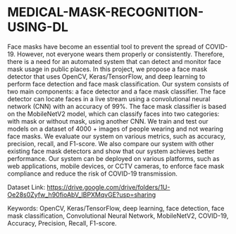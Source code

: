 # MEDICAL-MASK-RECOGNITION-USING-DL

Face masks have become an essential tool to prevent the spread of COVID-19. However, not everyone wears them properly or consistently. Therefore, there is a need for an automated system that can detect and monitor face mask usage in public places. In this project, we propose a face mask detector that uses OpenCV, Keras/TensorFlow, and deep learning to perform face detection and face mask classification. Our system consists of two main components: a face detector and a face mask classifier. The face detector can locate faces in a live stream using a convolutional neural network (CNN) with an accuracy of 99%. The face mask classifier is based on the MobileNetV2 model, which can classify faces into two categories: with mask or without mask, using another CNN. We train and test our models on a dataset of 4000 + images of people wearing and not wearing face masks. We evaluate our system on various metrics, such as accuracy, precision, recall, and F1-score. We also compare our system with other existing face mask detectors and show that our system achieves better performance. Our system can be deployed on various platforms, such as web applications, mobile devices, or CCTV cameras, to enforce face mask compliance and reduce the risk of COVID-19 transmission.

Dataset Link: https://drive.google.com/drive/folders/1U-Oe28s0Zyfw_h90fioAbV_lBPXMqvGE?usp=sharing


Keywords: OpenCV, Keras/TensorFlow, deep learning, face detection, face mask classification, Convolutional Neural Network, MobileNetV2, COVID-19, Accuracy, Precision, Recall, F1-score.

